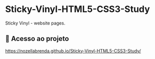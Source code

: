 # Sticky-Vinyl-HTML5-CSS3-Study
Sticky Vinyl - website pages.

## 📁 Acesso ao projeto

https://nozellabrenda.github.io/Sticky-Vinyl-HTML5-CSS3-Study/
